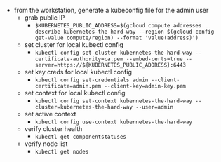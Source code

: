 * from the workstation, generate a kubeconfig file for the admin user
    * grab public IP
        * `$KUBERNETES_PUBLIC_ADDRESS=$(gcloud compute addresses describe kubernetes-the-hard-way --region $(gcloud config get-value compute/region) --format 'value(address)')`
    * set cluster for local kubectl config
        * `kubectl config set-cluster kubernetes-the-hard-way --certificate-authority=ca.pem --embed-certs=true --server=https://${KUBERNETES_PUBLIC_ADDRESS}:6443`
    * set key creds for local kubectl config
        * `kubectl config set-credentials admin --client-certificate=admin.pem --client-key=admin-key.pem`
    * set context for local kubectl config
        * `kubectl config set-context kubernetes-the-hard-way --cluster=kubernetes-the-hard-way --user=admin`
    * set active context
        * `kubectl config use-context kubernetes-the-hard-way`
    * verify cluster health
        * `kubectl get componentstatuses`
    * verify node list 
        * `kubectl get nodes`